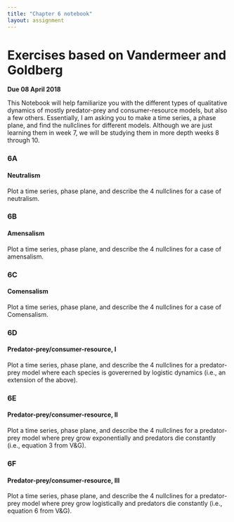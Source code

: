 ```yaml
---
title: "Chapter 6 notebook"
layout: assignment
---
```


# Exercises based on Vandermeer and Goldberg
**Due 08 April 2018**

This Notebook will help familiarize you with the different types of qualitative dynamics of mostly predator-prey and consumer-resource models, but also a few others. Essentially, I am asking you to make a time series, a phase plane, and find the nullclines for different models. Although we are just learning them in week 7, we will be studying them in more depth weeks 8 through 10.

### 6A
#### Neutralism
Plot a time series, phase plane, and describe the 4 nullclines for a case of neutralism.

### 6B
#### Amensalism
Plot a time series, phase plane, and describe the 4 nullclines for a case of amensalism.

### 6C
#### Comensalism
Plot a time series, phase plane, and describe the 4 nullclines for a case of Comensalism.

### 6D
#### Predator-prey/consumer-resource, I
Plot a time series, phase plane, and describe the 4 nullclines for a predator-prey model where each species is govererned by logistic dynamics (i.e., an extension of the above).

### 6E
#### Predator-prey/consumer-resource, II
Plot a time series, phase plane, and describe the 4 nullclines for a predator-prey model where prey grow exponentially and predators die constantly (i.e., equation 3 from V&G).

### 6F
#### Predator-prey/consumer-resource, III
Plot a time series, phase plane, and describe the 4 nullclines for a predator-prey model where prey grow logistically and predators die constantly (i.e., equation 6 from V&G).
